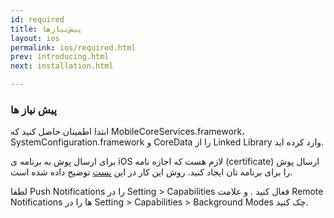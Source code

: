 ```yaml
---
id: required
title: پیش‌نیازها
layout: ios
permalink: ios/required.html
prev: introducing.html
next: installation.html

---
```


### پیش نیاز ها

ابتدا اطمینان حاصل کنید که MobileCoreServices.framework، SystemConfiguration.framework و CoreData را از Linked Library   وارد کرده اید.

 برای ارسال پوش به برنامه ی iOS لازم هست که اجازه نامه (certificate) ارسال پوش را برای برنامه تان ایجاد کنید. روش این کار در این [پست](certificate.html)  توضیح داده شده است.

لطفا Push Notifications را در Setting > Capabilities فعال کنید .
و علامت Remote Notifications ها را در Setting > Capabilities > Background Modes چک کنید.
